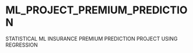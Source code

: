 # ML_PROJECT_PREMIUM_PREDICTION
STATISTICAL ML INSURANCE PREMIUM PREDICTION PROJECT USING REGRESSION
